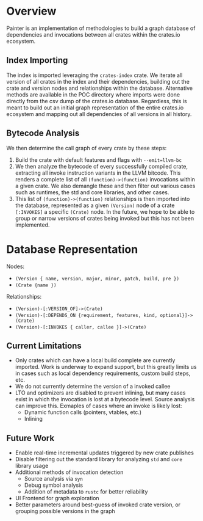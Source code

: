 # Overview

Painter is an implementation of methodologies to build a graph database of dependencies and invocations between all crates within the crates.io ecosystem.

## Index Importing
The index is imported leveraging the `crates-index` crate. We iterate all version of 
all crates in the index and their dependencies, building out the crate and version 
nodes and relationships within the database. Alternative methods are available in the 
POC directory where imports were done directly from the csv dump of the crates.io 
database. Regardless, this is meant to build out an initial graph representation of 
the entire crates.io ecosystem and mapping out all dependencies of all versions in 
all history.

## Bytecode Analysis
We then determine the call graph of every crate by these steps:
1. Build the crate with default features and flags with `--emit=llvm-bc`
2. We then analyze the bytecode of every successfully compiled crate, extracting all 
invoke instruction variants in the LLVM bitcode. This renders a complete list of all 
`(function)->(function)` invocations within a given crate. We also demangle these and 
then filter out various cases such as runtimes, the std and core libraries, and other cases.
3. This list of `(function)->(function)` relationships is then imported into the database,
represented as a given `(Version)` node of a crate `[:INVOKES]` a specific `(Crate)` node. 
In the future, we hope to be able to group or narrow versions of crates being invoked but 
this has not been implemented.

# Database Representation

Nodes:
- `(Version { name, version, major, minor, patch, build, pre })`
- `(Crate {name })`

Relationships:
- `(Version)-[:VERSION_OF]->(Crate)`
- `(Version)-[:DEPENDS_ON {requirement, features, kind, optional}]->(Crate)`
- `(Version)-[:INVOKES { caller, callee }]->(Crate)`

## Current Limitations
- Only crates which can have a local build complete are currently imported. Work is underway to expand support, but this greatly limits us in cases such as local dependency requirements, custom build steps, etc.
- We do not currently determine the version of a invoked callee
- LTO and optimizers are disabled to prevent inlining, but many cases exist in which the invocation is lost at a bytecode level. Source analysis can improve this. Exmaples of cases where an invoke is likely lost:
    - Dynamic function calls (pointers, vtables, etc.)
    - Inlining

## Future Work
- Enable real-time incremental updates triggered by new crate publishes
- Disable filtering out the standard library for analyzing `std` and `core` library usage
- Additional methods of invocation detection
  - Source analysis via `syn` 
  - Debug symbol analysis
  - Addition of metadata to `rustc` for better reliability
- UI Frontend for graph exploration
- Better parameters around best-guess of invoked crate version, or grouping possible versions in the graph